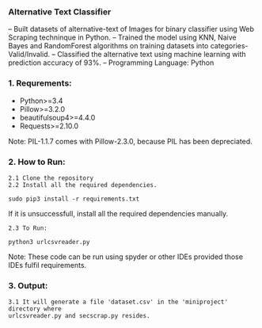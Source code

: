 ### Alternative Text Classifier
– Built datasets of alternative-text of Images for binary classifier using Web Scraping techninque in
Python.
– Trained the model using KNN, Naive Bayes and RandomForest algorithms on training datasets into
categories- Valid/Invalid.
– Classified the alternative text using machine learning with prediction accuracy of 93%.
– Programming Language: Python

### 1. Requrements:
 - Python>=3.4
 - Pillow>=3.2.0
 - beautifulsoup4>=4.4.0
 - Requests>=2.10.0

Note: PIL-1.1.7 comes with Pillow-2.3.0, because PIL has been
	depreciated.


### 2. How to Run:
    2.1 Clone the repository
	2.2 Install all the required dependencies.
`sudo pip3 install -r requirements.txt`

If it is unsuccessfull, install all the required dependencies manually.

	2.3 To Run:

`python3 urlcsvreader.py`
		
Note: These code can be run using spyder or other IDEs provided those IDEs fulfil requirements.

### 3. Output:
	3.1 It will generate a file 'dataset.csv' in the 'miniproject' directory where 
	urlcsvreader.py and secscrap.py resides.

